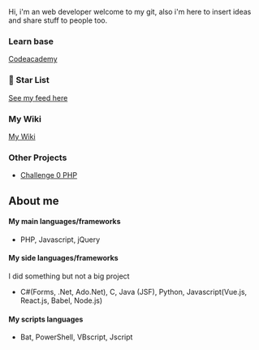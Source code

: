
Hi, i'm an web developer welcome to my git, also i'm here to insert ideas and share stuff to people too.
### Learn base
[Codeacademy](https://www.codecademy.com/profiles/hiago.silverio)

### 🌟 Star List
[See my feed here](https://github.com/hiagosilverio?tab=stars)

### My Wiki
[My Wiki](https://github.com/hiagosilverio/my-wiki)

### Other Projects

- [Challenge 0 PHP](https://github.com/hiagosilverio/challenge-0-php/blob/master/README.md)


## About me 

#### My main languages/frameworks 
- PHP, Javascript, jQuery

#### My side languages/frameworks
I did something but not a big project

- C#(Forms, .Net, Ado.Net), C, Java (JSF), Python, Javascript(Vue.js, React.js, Babel, Node.js)

#### My scripts languages
- Bat, PowerShell, VBscript, Jscript

